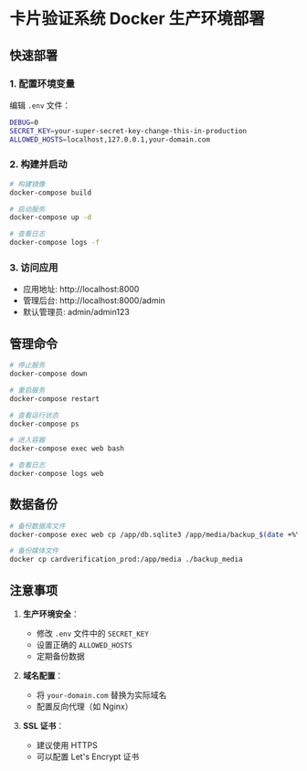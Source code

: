 # 卡片验证系统 Docker 生产环境部署

## 快速部署

### 1. 配置环境变量

编辑 `.env` 文件：

```bash
DEBUG=0
SECRET_KEY=your-super-secret-key-change-this-in-production
ALLOWED_HOSTS=localhost,127.0.0.1,your-domain.com
```

### 2. 构建并启动

```bash
# 构建镜像
docker-compose build

# 启动服务
docker-compose up -d

# 查看日志
docker-compose logs -f
```

### 3. 访问应用

- 应用地址: http://localhost:8000
- 管理后台: http://localhost:8000/admin
- 默认管理员: admin/admin123

## 管理命令

```bash
# 停止服务
docker-compose down

# 重启服务
docker-compose restart

# 查看运行状态
docker-compose ps

# 进入容器
docker-compose exec web bash

# 查看日志
docker-compose logs web
```

## 数据备份

```bash
# 备份数据库文件
docker-compose exec web cp /app/db.sqlite3 /app/media/backup_$(date +%Y%m%d).sqlite3

# 备份媒体文件
docker cp cardverification_prod:/app/media ./backup_media
```

## 注意事项

1. **生产环境安全**：
   - 修改 `.env` 文件中的 `SECRET_KEY`
   - 设置正确的 `ALLOWED_HOSTS`
   - 定期备份数据

2. **域名配置**：
   - 将 `your-domain.com` 替换为实际域名
   - 配置反向代理（如 Nginx）

3. **SSL 证书**：
   - 建议使用 HTTPS
   - 可以配置 Let's Encrypt 证书
